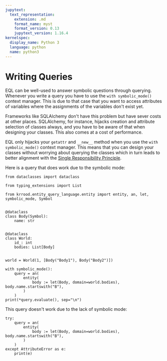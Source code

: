 ```yaml
---
jupytext:
  text_representation:
    extension: .md
    format_name: myst
    format_version: 0.13
    jupytext_version: 1.16.4
kernelspec:
  display_name: Python 3
  language: python
  name: python3
---
```


# Writing Queries

EQL can be well-used to answer symbolic questions through querying.
Whenever you write a query you have to use the `with symbolic_mode()` context manager.
This is due to that case that you want to access attributes of variables where the assignments of the variables don't exist yet.

Frameworks like SQLAlchemy don't have this problem but have sever costs at other places.
SQLAlchemy, for instance, hijacks creation and attribute selection of classes always, and you have to be aware of that when designing your classes.
This also comes at a cost of performance.

EQL only hijacks your `getattr` and `__new__` method when you use the `with symbolic_mode()` context manager.
This means that you can design your classes without worrying about querying the classes which in turn leads to better alignment with the [Single Responsibility Principle](https://realpython.com/solid-principles-python/#single-responsibility-principle-srp).

Here is a query that does work due to the symbolic mode:

```{code-cell} ipython3
from dataclasses import dataclass

from typing_extensions import List

from krrood.entity_query_language.entity import entity, an, let, symbolic_mode, Symbol


@dataclass
class Body(Symbol):
    name: str


@dataclass
class World:
    id_: int
    bodies: List[Body]


world = World(1, [Body("Body1"), Body("Body2")])

with symbolic_mode():
    query = an(
        entity(
            body := let(Body, domain=world.bodies), body.name.startswith("B"),
        )
    )
print(*query.evaluate(), sep="\n")

```

This query doesn't work due to the lack of symbolic mode:

```{code-cell} ipython3
try:
    query = an(
        entity(
            body := let(Body, domain=world.bodies), body.name.startswith("B"),
        )
    )
except AttributeError as e:
    print(e)

```


